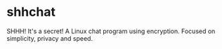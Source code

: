 shhchat
=======

SHHH! It's a secret! A Linux chat program using encryption. Focused on simplicity, privacy and speed.
